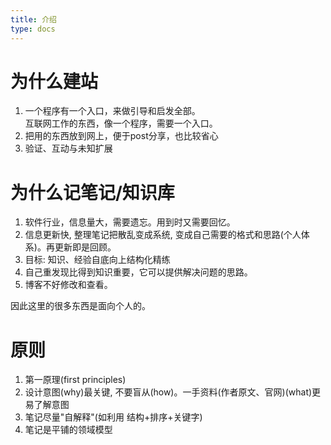 ```yaml
---
title: 介绍
type: docs
---
```


# 为什么建站
1. 一个程序有一个入口，来做引导和启发全部。<br/>
互联网工作的东西，像一个程序，需要一个入口。
1. 把用的东西放到网上，便于post分享，也比较省心
1. 验证、互动与未知扩展


# 为什么记笔记/知识库
1. 软件行业，信息量大，需要遗忘。用到时又需要回忆。
1. 信息更新快, 整理笔记把散乱变成系统, 变成自己需要的格式和思路(个人体系)。再更新即是回顾。
1. 目标: 知识、经验自底向上结构化精练
1. 自己重发现比得到知识重要，它可以提供解决问题的思路。
1. 博客不好修改和查看。


因此这里的很多东西是面向个人的。

# 原则
1. 第一原理(first principles)
1. 设计意图(why)最关键, 不要盲从(how)。一手资料(作者原文、官网)(what)更易了解意图
1. 笔记尽量"自解释"(如利用 结构+排序+关键字)
1. 笔记是平铺的领域模型
